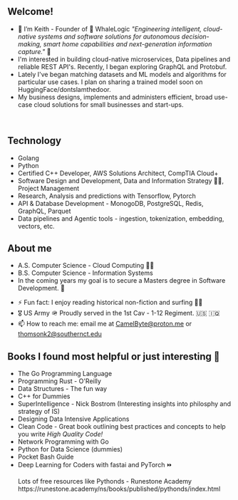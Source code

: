 ## Welcome! 
- 👋 I’m Keith - Founder of 🐋 WhaleLogic  <em>"Engineering intelligent, cloud-native systems and software solutions for autonomous decision-making, smart home capabilities and next-generation information capture." </em>🐳 
- I'm interested in building cloud-native microservices, Data pipelines and reliable REST API's. Recently, I began exploring GraphQL and Protobuf.
- Lately I've began matching datasets and ML models and algorithms for particular use cases. I plan on sharing a trained model soon on HuggingFace/dontslamthedoor.
- My business designs, implements and administers efficient, broad use-case cloud solutions for small businesses and start-ups.
<br>


## Technology

<ul>
        <li>Golang</li>
        <li>Python</li>
        <li>Certified C++ Developer, AWS Solutions Architect, CompTIA Cloud+</li>
        <li>Software Design and Development, Data and Information Strategy 🧑‍🚀, Project Management</li>
        <li>Research, Analysis and predictions with Tensorflow, Pytorch</li>
        <li>API & Database Development - MonogoDB, PostgreSQL, Redis, GraphQL, Parquet </li>
        <li>Data pipelines and Agentic tools - ingestion, tokenization, embedding, vectors, etc. </li>
</ul>

## About me


<ul>
        <li> A.S. Computer Science - Cloud Computing 👨‍🎓 </li>    
        <li>B.S. Computer Science - Information Systems </li>
        <li>In the coming years my goal is to secure a Masters degree in Software Development. 🚀 </li>
</ul>

- ⚡ Fun fact: I enjoy reading historical non-fiction and surfing 🏄‍♂️
- 🎖️ US Army 🪖 Proudly served in the 1st Cav - 1-12 Regiment. 🇺🇸 🇮🇶
 - 📫 How to reach me: email me at CamelByte@proton.me or thomsonk2@southernct.edu

## Books I found most helpful or just interesting 📗

- The Go Programming Language 
- Programming Rust - O'Reilly
- Data Structures - The fun way
- C++ for Dummies
- SuperIntelligence - Nick Bostrom (Interesting insights into philosphy and strategy of IS)
- Designing Data Intensive Applications
- Clean Code - Great book outlining best practices and concepts to help you write <em>High Quality Code!</em>
- Network Programming with Go
- Python for Data Science (dummies)
- Pocket Bash Guide
- Deep Learning for Coders with fastai and PyTorch ⏩ 
  <p> Lots of free resources like Pythonds - Runestone Academy <link>https://runestone.academy/ns/books/published/pythonds/index.html</p></link> 
